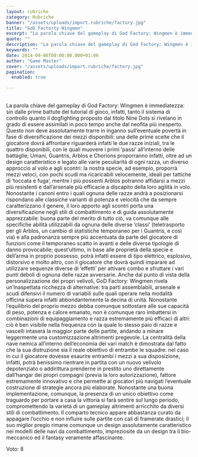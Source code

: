 ```yaml
---
layout: rubriche
category: Rubriche
banner: "/assets/uploads/import.rubriche/factory.jpg"
title: "GoD Factorty Wingmen"
excerpt: "La parola chiave del gameplay di God Factory: Wingmen è immediatezza: sin dalle prime battute del tutorial di gioco, infatti, tanto il sistema di controllo quanto il dogfighting proposto dal titolo Nine Dots si rivelano in grado di essere assimilati in poco tempo anche dal neofita più inesperto. Questo non deve assolutamente trarre in inganno [&hellip"
quote: ""
description: "La parola chiave del gameplay di God Factory: Wingmen è immediatezza: sin dalle prime battute del tutorial di gioco, infatti, tanto il sistema di controllo quanto il dogfighting proposto dal titolo Nine Dots si rivelano in grado di essere assimilati in poco tempo anche dal neofita più inesperto. Questo non deve assolutamente trarre in inganno [&hellip"
keywords: ""
date: 2014-09-06T00:00:00.000+01:00
author: "Game Master"
cover: "/assets/uploads/import.rubriche/factory.jpg"
pagination:
  enabled: true

---
```


[](https://hotmc.com/wp-content/uploads/2014/09/factory.jpg)  
La parola chiave del gameplay di God Factory: Wingmen è immediatezza: sin dalle prime battute del tutorial di gioco, infatti, tanto il sistema di controllo quanto il dogfighting proposto dal titolo Nine Dots si rivelano in grado di essere assimilati in poco tempo anche dal neofita più inesperto. Questo non deve assolutamente trarre in inganno sull’eventuale povertà in fase di diversificazione dei mezzi disponibili: una delle prime scelte che il giocatore dovrà affrontare riguarderà infatti le due razze iniziali, tra le quattro disponibili, con le quali muovere i primi ‘passi’ all’interno delle battaglie; Umani, Guantris, Arblos e Chorions proporranno infatti, oltre ad un design caratteristico e legato alle varie peculiarità di ogni razza, un diverso approccio al volo e agli scontri: la nostra specie, ad esempio, proporrà mezzi veloci, con pochi scudi ma ricaricabili velocemente, ideali per tattiche di ‘toccata e fuga’, mentre i più possenti Arblos potranno affidarsi a mezzi più resistenti e dall’arsenale più efficacie a discapito della loro agilità in volo. Nonostante i canoni entro i quali ognuna delle razze andrà a posizionarsi rispondano alle classiche varianti di potenza e velocità che da sempre caratterizzano il genere, il loro apporto agli scontri porta una diversificazione negli stili di combattimento e di guida assolutamente apprezzabile: buona parte del merito di tutto ciò, va comunque alle specifiche abilità utilizzabili da ognuna delle diverse ‘classi’ (teletrasporto per gli Arblos, un cambio di statistiche temporaneo per i Guantris, e così via) e alla padronanza sempre più accentuata da parte del giocatore di funzioni come il temporaneo scatto in avanti e delle diverse tipologie di danno provocabile; quest’ultimo, in base alle proprietà della specie e dell’arma in proprio possesso, potrà infatti essere di tipo elettrico, esplosivo, distorsivo e molto altro, con il giocatore che dovrà quindi imparare ad utilizzare sequenze diverse di ‘effetti’ per attivare combo e sfruttare i vari punti deboli di ognuna delle razze avversarie. Anche dal punto di vista della personalizzazione dei propri velivoli, GoD Factory: Wingmen rivela un’inaspettata ricchezza di alternative: tra parti assemblabili, arsenale e scudi difensivi il numero di variabili sulle quali operare nella modalità officina supera infatti abbondantemente la decina di unità. Nonostante l’equilibrio del proprio mezzo debba comunque sottostare alle sue capacità di peso, potenza e calore emanato, non è comunque raro imbattersi in combinazioni di equipaggiamento e razza estremamente più efficaci di altri: ciò è ben visibile nella frequenza con la quale lo stesso paio di razze e vascelli intaserà la maggior parte delle partite, andando a minare leggermente una customizzazione altrimenti pregevole. La centralità della nave nemica all’interno dell’economia dei vari match è dimostrata dal fatto che la sua distruzione sia il reale obiettivo di entrambe le squadre: nel caso in cui il giocatore dovesse esaurire entrambi i mezzi a sua disposizione, infatti, potrà benissimo rientrare in partita con un nuovo velivolo depotenziato o addirittura prenderne in prestito uno direttamente dall’hangar dei propri compagni (previa la loro autorizzazione), fattore estremamente innovativo e che permette ai giocatori più navigati l’eventuale costruzione di strategie ancora più elaborate. Nonostante una buona implementazione, comunque, la presenza di un unico obiettivo come traguardo per portare a casa la vittoria si farà sentire sul lungo periodo, compromettendo la varietà di un gameplay altrimenti arricchito da diversi stili di combattimento. Il comparto tecnico appare abbastanza curato da appagare l’occhio e non influire sulle partite con cali di framerate drastici; il suo miglior pregio rimane comunque un design assolutamente caratteristico nei modelli delle navi da combattimento, impreziosite da un design tra il bio-meccanico ed il fantasy veramente affascinante.

Voto: 8